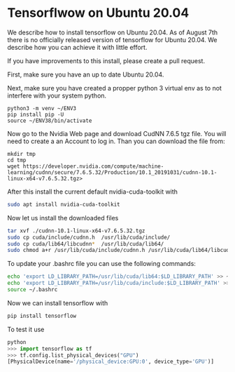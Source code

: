 # Tensorflwow on Ubuntu 20.04

We describe how to install tensorflow on Ubuntu 20.04. As of August 7th there
is no officially released version of tensorflow for Ubuntu 20.04. We describe
how you can achieve it with little effort.

If you have improvements to this install, please create a pull request.

First, make sure you have an up to date Ubuntu 20.04.

Next, make sure you have created a propper python 3 virtual env as to not
interfere with your system python.

```
python3 -m venv ~/ENV3
pip install pip -U
source ~/ENV38/bin/activate
```


Now go to the Nvidia Web page and download CudNN 7.6.5 tgz file. You will need
to create a an Account to log in. Than you can download the file from:

```
mkdir tmp
cd tmp
wget https://developer.nvidia.com/compute/machine-learning/cudnn/secure/7.6.5.32/Production/10.1_20191031/cudnn-10.1-linux-x64-v7.6.5.32.tgz>
```

After this install the current default nvidia-cuda-toolkit with 

```bash
sudo apt install nvidia-cuda-toolkit
```

Now let us install the downloaded files

```bash
tar xvf ./cudnn-10.1-linux-x64-v7.6.5.32.tgz 
sudo cp cuda/include/cudnn.h  /usr/lib/cuda/include/
sudo cp cuda/lib64/libcudnn*  /usr/lib/cuda/lib64/
sudo chmod a+r /usr/lib/cuda/include/cudnn.h /usr/lib/cuda/lib64/libcudnn*
```

To update your .bashrc file you can use the following commands:

```bash
echo 'export LD_LIBRARY_PATH=/usr/lib/cuda/lib64:$LD_LIBRARY_PATH' >> ~/.bashrc
echo 'export LD_LIBRARY_PATH=/usr/lib/cuda/include:$LD_LIBRARY_PATH' >> ~/.bashrc
source ~/.bashrc
```

Now we can install tensorflow with

```bash
pip install tensorflow
```

To test it use 

```python
python
>>> import tensorflow as tf
>>> tf.config.list_physical_devices("GPU")
[PhysicalDevice(name='/physical_device:GPU:0', device_type='GPU')]
```
